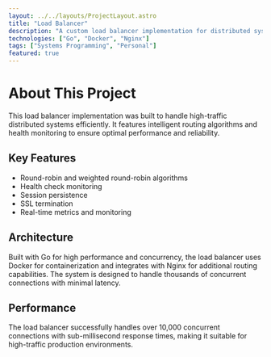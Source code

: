 ```yaml
---
layout: ../../layouts/ProjectLayout.astro
title: "Load Balancer"
description: "A custom load balancer implementation for distributed systems."
technologies: ["Go", "Docker", "Nginx"]
tags: ["Systems Programming", "Personal"]
featured: true
---
```


# About This Project

This load balancer implementation was built to handle high-traffic distributed systems efficiently. It features intelligent routing algorithms and health monitoring to ensure optimal performance and reliability.

## Key Features

- Round-robin and weighted round-robin algorithms
- Health check monitoring
- Session persistence
- SSL termination
- Real-time metrics and monitoring

## Architecture

Built with Go for high performance and concurrency, the load balancer uses Docker for containerization and integrates with Nginx for additional routing capabilities. The system is designed to handle thousands of concurrent connections with minimal latency.

## Performance

The load balancer successfully handles over 10,000 concurrent connections with sub-millisecond response times, making it suitable for high-traffic production environments.
